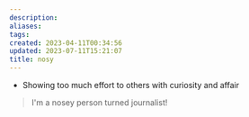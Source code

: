 ```yaml
---
description:
aliases: 
tags: 
created: 2023-04-11T00:34:56
updated: 2023-07-11T15:21:07
title: nosy
---
```

- Showing too much effort to others with curiosity and affair
> I'm a nosey person turned journalist!